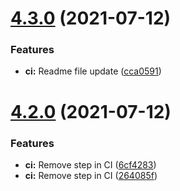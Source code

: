 # [4.3.0](https://github.com/rvillamil/vws-js-lib/compare/v4.2.0...v4.3.0) (2021-07-12)


### Features

* **ci:** Readme file update ([cca0591](https://github.com/rvillamil/vws-js-lib/commit/cca05914a99d6f1f0b398f6188f73060722a6ed8))

# [4.2.0](https://github.com/rvillamil/vws-js-lib/compare/v4.1.1...v4.2.0) (2021-07-12)


### Features

* **ci:** Remove step in CI ([6cf4283](https://github.com/rvillamil/vws-js-lib/commit/6cf42833f9800e9800d16e7a48e689f17037f150))
* **ci:** Remove step in CI ([264085f](https://github.com/rvillamil/vws-js-lib/commit/264085f245e7b911b9c0cfd526bccfcda1b2b192))
